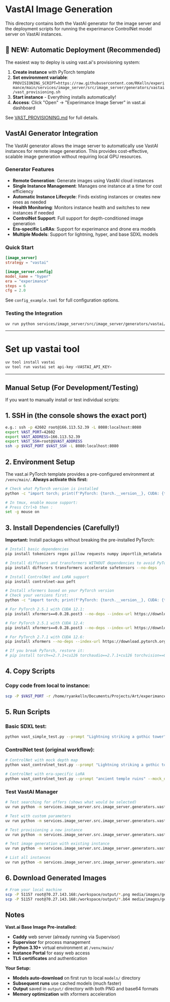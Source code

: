 # VastAI Image Generation

This directory contains both the VastAI generator for the image server and the deployment scripts for running the experimance ControlNet model server on VastAI instances.

## 🚀 **NEW: Automatic Deployment (Recommended)**

The easiest way to deploy is using vast.ai's provisioning system:

1. **Create instance** with PyTorch template
2. **Set environment variable**: `PROVISIONING_SCRIPT=https://raw.githubusercontent.com/RKelln/experimance/main/services/image_server/src/image_server/generators/vastai/vast_provisioning.sh`
3. **Start instance** - Everything installs automatically!
4. **Access**: Click "Open" → "Experimance Image Server" in vast.ai dashboard

See [VAST_PROVISIONING.md](VAST_PROVISIONING.md) for full details.

## VastAI Generator Integration

The VastAI generator allows the image server to automatically use VastAI instances for remote image generation. This provides cost-effective, scalable image generation without requiring local GPU resources.

### Generator Features

- **Remote Generation**: Generate images using VastAI cloud instances
- **Single Instance Management**: Manages one instance at a time for cost efficiency  
- **Automatic Instance Lifecycle**: Finds existing instances or creates new ones as needed
- **Health Monitoring**: Monitors instance health and switches to new instances if needed
- **ControlNet Support**: Full support for depth-conditioned image generation
- **Era-specific LoRAs**: Support for experimance and drone era models
- **Multiple Models**: Support for lightning, hyper, and base SDXL models

### Quick Start

```toml
[image_server]
strategy = "vastai"

[image_server.config]
model_name = "hyper"
era = "experimance" 
steps = 6
cfg = 2.0
```

See `config_example.toml` for full configuration options.

### Testing the Integration

```bash
uv run python services/image_server/src/image_server/generators/vastai/test_vastai_manager.py
```

---

# Set up vastai tool

```bash
uv tool install vastai
uv tool run vastai set api-key <VASTAI_API_KEY>
```

---

## Manual Setup (For Development/Testing)

If you want to manually install or test individual scripts:

## 1. SSH in (the console shows the exact port)
```bash
e.g.: ssh -p 42602 root@166.113.52.39 -L 8080:localhost:8080
export VAST_PORT=42602
export VAST_ADDRESS=166.113.52.39
export VAST_SSH=root@$VAST_ADDRESS
ssh -p $VAST_PORT $VAST_SSH -L 8080:localhost:8080
```

## 2. Environment Setup 

The vast.ai PyTorch template provides a pre-configured environment at `/venv/main/`. **Always activate this first:**

```bash
# Check what PyTorch version is installed
python -c "import torch; print(f'PyTorch: {torch.__version__}, CUDA: {torch.version.cuda}')"

# In tmux, enable mouse support:
# Press Ctrl+b then :
set -g mouse on
```

## 3. Install Dependencies (Carefully!)

**Important:** Install packages without breaking the pre-installed PyTorch:

```bash
# Install basic dependencies
pip install tokenizers regex pillow requests numpy importlib_metadata

# Install diffusers and transformers WITHOUT dependencies to avoid PyTorch conflicts
pip install diffusers transformers accelerate safetensors --no-deps

# Install ControlNet and LoRA support
pip install controlnet-aux peft

# Install xformers based on your PyTorch version
# Check your versions first:
python -c "import torch; print(f'PyTorch: {torch.__version__}, CUDA: {torch.version.cuda}')"

# For PyTorch 2.5.1 with CUDA 12.1:
pip install xformers==0.0.28.post3 --no-deps --index-url https://download.pytorch.org/whl/cu121

# For PyTorch 2.5.1 with CUDA 12.4:
pip install xformers==0.0.28.post3 --no-deps --index-url https://download.pytorch.org/whl/cu124

# For PyTorch 2.7.1 with CUDA 12.6:
pip install xformers --no-deps --index-url https://download.pytorch.org/whl/cu126

# If you break PyTorch, restore it:
# pip install torch==2.7.1+cu126 torchaudio==2.7.1+cu126 torchvision==0.22.1+cu126 --index-url https://download.pytorch.org/whl/cu126
```

## 4. Copy Scripts

### Copy code from local to instance:
```bash
scp -P $VAST_PORT -r /home/ryankelln/Documents/Projects/Art/experimance/installation/software/experimance/services/image_server/src/image_server/generators/vastai/ $VAST_SSH:/workspace/experimance/experimance/services/image_server/src/image_server/generators/
```

## 5. Run Scripts

### Basic SDXL test:
```bash
python vast_simple_test.py --prompt "Lightning striking a gothic tower" --steps 25
```

### ControlNet test (original workflow):
```bash
# ControlNet with mock depth map
python vast_controlnet_test.py --prompt "Lightning striking a gothic tower" --mock_depth --steps 4 --cfg 1.5

# ControlNet with era-specific LoRA
python vast_controlnet_test.py --prompt "ancient temple ruins" --mock_depth --era wilderness --lora_strength 0.8
```

### Test VastAI Manager

```bash
# Test searching for offers (shows what would be selected)
uv run python -m services.image_server.src.image_server.generators.vastai.test_vastai_manager --offers

# Test with custom parameters
uv run python -m services.image_server.src.image_server.generators.vastai.test_vastai_manager --offers --max-price 1.0 --min-gpu-ram 16

# Test provisioning a new instance
uv run python -m services.image_server.src.image_server.generators.vastai.test_vastai_manager --provision

# Test image generation with existing instance
uv run python -m services.image_server.src.image_server.generators.vastai.test_vastai_manager --generate

# List all instances
uv run python -m services.image_server.src.image_server.generators.vastai.test_vastai_manager --list
```

## 6. Download Generated Images

```bash
# From your local machine
scp -P 51157 root@70.27.143.168:/workspace/output/*.png media/images/generated/
scp -P 51157 root@70.27.143.168:/workspace/output/*.b64 media/images/generated/
```

## Notes

**Vast.ai Base Image Pre-installed:**
- **Caddy** web server (already running via Supervisor)
- **Supervisor** for process management
- **Python 3.10+** virtual environment at `/venv/main/`
- **Instance Portal** for easy web access
- **TLS certificates** and authentication

**Your Setup:**
- **Models auto-download** on first run to local `models/` directory
- **Subsequent runs** use cached models (much faster)
- **Output** saved in `output/` directory with both PNG and base64 formats
- **Memory optimization** with xformers acceleration

